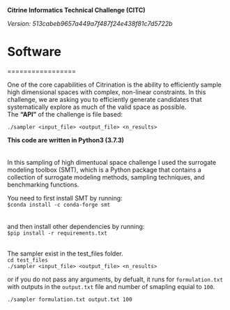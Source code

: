 **Citrine Informatics Technical Challenge (CITC)**<br>

_Version: 513cabeb9657a449a7f487f24e438f81c7d5722b_ <br>


# Software
=================

One of the core capabilities of Citrination is the ability to efficiently sample high dimensional spaces with complex, non-linear constraints. In this challenge, we are asking you to efficiently generate candidates that systematically explore as much of the valid space as possible. <br>
The **“API”** of the challenge is file based:

`./sampler <input_file> <output_file> <n_results>`

**This code are written in Python3 (3.7.3)<br>** <br>
<br>
In this sampling of high dimentuoal space challenge I used  the surrogate modeling toolbox (SMT), which is a Python package that contains a collection of surrogate modeling methods, sampling techniques, and benchmarking functions.

You need to first install SMT by running: <br>
`$conda install -c conda-forge smt` <br>
<br>
<br>
and then install other dependencies by running:<br>
`$pip install -r requirements.txt`
<br>
<br>

The sampler exist in the test_files folder. <br>
`cd test_files`<br>
`./sampler <input_file> <output_file> <n_results>`<br>

or if you do not pass any arguments, by defualt, it runs for `formulation.txt` with outputs in the `output.txt` file  and number of smapling equial to `100`.<br>

`./sampler formulation.txt output.txt 100` <br>


<!-- I have uploaded this package to the [Python Package Index (PyPI)](http://). The easiest way to install CICT on any system is via pip: -->

<!-- `$pip install CICT` -->

